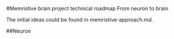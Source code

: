 #Memristive brain project technical roadmap
From neuron to brain

The initial ideas could be found in memristive-approach.md.

##Neuron
